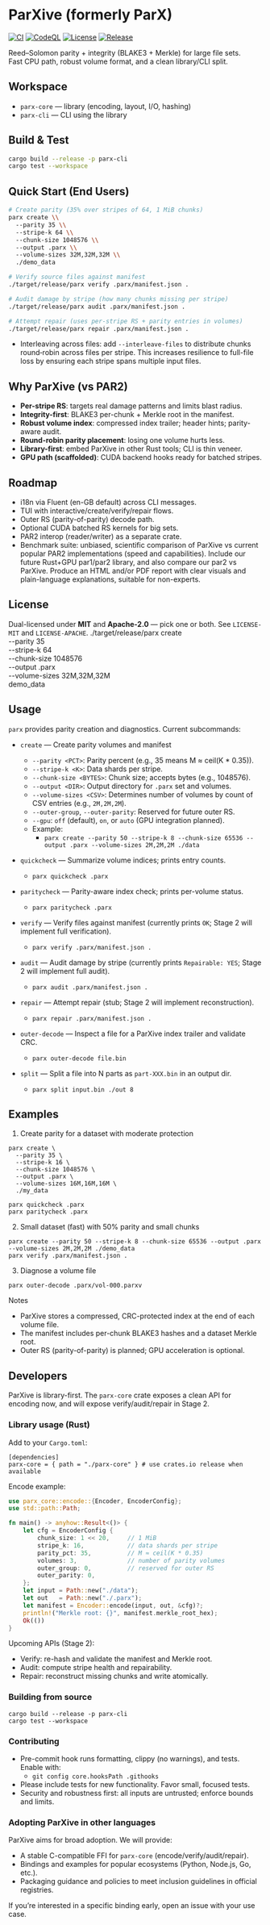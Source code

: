 # ParXive (formerly ParX)

[![CI](https://github.com/rTiGd2/ParXive/actions/workflows/ci.yml/badge.svg)](https://github.com/rTiGd2/ParXive/actions/workflows/ci.yml)
[![CodeQL](https://github.com/rTiGd2/ParXive/actions/workflows/codeql.yml/badge.svg)](https://github.com/rTiGd2/ParXive/actions/workflows/codeql.yml)
[![License](https://img.shields.io/github/license/rTiGd2/ParXive)](LICENSE-MIT)
[![Release](https://img.shields.io/github/v/release/rTiGd2/ParXive?include_prereleases&sort=semver)](https://github.com/rTiGd2/ParXive/releases)

Reed–Solomon parity + integrity (BLAKE3 + Merkle) for large file sets.  
Fast CPU path, robust volume format, and a clean library/CLI split.

## Workspace

- `parx-core` — library (encoding, layout, I/O, hashing)
- `parx-cli`  — CLI using the library

## Build & Test

```bash
cargo build --release -p parx-cli
cargo test --workspace
```

## Quick Start (End Users)

```bash
# Create parity (35% over stripes of 64, 1 MiB chunks)
parx create \\
  --parity 35 \\
  --stripe-k 64 \\
  --chunk-size 1048576 \\
  --output .parx \\
  --volume-sizes 32M,32M,32M \\
  ./demo_data

# Verify source files against manifest
./target/release/parx verify .parx/manifest.json .

# Audit damage by stripe (how many chunks missing per stripe)
./target/release/parx audit .parx/manifest.json .

# Attempt repair (uses per-stripe RS + parity entries in volumes)
./target/release/parx repair .parx/manifest.json .
```

- Interleaving across files: add `--interleave-files` to distribute chunks round‑robin across files per stripe. This increases resilience to full-file loss by ensuring each stripe spans multiple input files.

## Why ParXive (vs PAR2)

- **Per-stripe RS**: targets real damage patterns and limits blast radius.
- **Integrity-first**: BLAKE3 per-chunk + Merkle root in the manifest.
- **Robust volume index**: compressed index trailer; header hints; parity-aware audit.
- **Round-robin parity placement**: losing one volume hurts less.
- **Library-first**: embed ParXive in other Rust tools; CLI is thin veneer.
- **GPU path (scaffolded)**: CUDA backend hooks ready for batched stripes.

## Roadmap

- i18n via Fluent (en-GB default) across CLI messages.
- TUI with interactive/create/verify/repair flows.
- Outer RS (parity-of-parity) decode path.
- Optional CUDA batched RS kernels for big sets.
- PAR2 interop (reader/writer) as a separate crate.
- Benchmark suite: unbiased, scientific comparison of ParXive vs current popular PAR2 implementations (speed and capabilities). Include our future Rust+GPU par1/par2 library, and also compare our par2 vs ParXive. Produce an HTML and/or PDF report with clear visuals and plain-language explanations, suitable for non-experts.

## License

Dual-licensed under **MIT** and **Apache-2.0** — pick one or both. See `LICENSE-MIT` and `LICENSE-APACHE`.
./target/release/parx create \
  --parity 35 \
  --stripe-k 64 \
  --chunk-size 1048576 \
  --output .parx \
  --volume-sizes 32M,32M,32M \
  demo_data

## Usage

`parx` provides parity creation and diagnostics. Current subcommands:

- `create` — Create parity volumes and manifest
  - `--parity <PCT>`: Parity percent (e.g., 35 means M ≈ ceil(K * 0.35)).
  - `--stripe-k <K>`: Data shards per stripe.
  - `--chunk-size <BYTES>`: Chunk size; accepts bytes (e.g., 1048576).
  - `--output <DIR>`: Output directory for `.parx` set and volumes.
  - `--volume-sizes <CSV>`: Determines number of volumes by count of CSV entries (e.g., `2M,2M,2M`).
  - `--outer-group`, `--outer-parity`: Reserved for future outer RS.
  - `--gpu`: `off` (default), `on`, or `auto` (GPU integration planned).
  - Example:
    - `parx create --parity 50 --stripe-k 8 --chunk-size 65536 --output .parx --volume-sizes 2M,2M,2M ./data`

- `quickcheck` — Summarize volume indices; prints entry counts.
  - `parx quickcheck .parx`

- `paritycheck` — Parity-aware index check; prints per-volume status.
  - `parx paritycheck .parx`

- `verify` — Verify files against manifest (currently prints `OK`; Stage 2 will implement full verification).
  - `parx verify .parx/manifest.json .`

- `audit` — Audit damage by stripe (currently prints `Repairable: YES`; Stage 2 will implement full audit).
  - `parx audit .parx/manifest.json .`

- `repair` — Attempt repair (stub; Stage 2 will implement reconstruction).
  - `parx repair .parx/manifest.json .`

- `outer-decode` — Inspect a file for a ParXive index trailer and validate CRC.
  - `parx outer-decode file.bin`

- `split` — Split a file into N parts as `part-XXX.bin` in an output dir.
  - `parx split input.bin ./out 8`

## Examples

1) Create parity for a dataset with moderate protection

```
parx create \
  --parity 35 \
  --stripe-k 16 \
  --chunk-size 1048576 \
  --output .parx \
  --volume-sizes 16M,16M,16M \
  ./my_data

parx quickcheck .parx
parx paritycheck .parx
```

2) Small dataset (fast) with 50% parity and small chunks

```
parx create --parity 50 --stripe-k 8 --chunk-size 65536 --output .parx --volume-sizes 2M,2M,2M ./demo_data
parx verify .parx/manifest.json .
```

3) Diagnose a volume file

```
parx outer-decode .parx/vol-000.parxv
```

Notes
- ParXive stores a compressed, CRC-protected index at the end of each volume file.
- The manifest includes per-chunk BLAKE3 hashes and a dataset Merkle root.
- Outer RS (parity-of-parity) is planned; GPU acceleration is optional.

## Developers

ParXive is library-first. The `parx-core` crate exposes a clean API for encoding now, and will expose verify/audit/repair in Stage 2.

### Library usage (Rust)

Add to your `Cargo.toml`:

```
[dependencies]
parx-core = { path = "./parx-core" } # use crates.io release when available
```

Encode example:

```rust
use parx_core::encode::{Encoder, EncoderConfig};
use std::path::Path;

fn main() -> anyhow::Result<()> {
    let cfg = EncoderConfig {
        chunk_size: 1 << 20,     // 1 MiB
        stripe_k: 16,            // data shards per stripe
        parity_pct: 35,          // M ≈ ceil(K * 0.35)
        volumes: 3,              // number of parity volumes
        outer_group: 0,          // reserved for outer RS
        outer_parity: 0,
    };
    let input = Path::new("./data");
    let out   = Path::new("./.parx");
    let manifest = Encoder::encode(input, out, &cfg)?;
    println!("Merkle root: {}", manifest.merkle_root_hex);
    Ok(())
}
```

Upcoming APIs (Stage 2):
- Verify: re-hash and validate the manifest and Merkle root.
- Audit: compute stripe health and repairability.
- Repair: reconstruct missing chunks and write atomically.

### Building from source

```
cargo build --release -p parx-cli
cargo test --workspace
```

### Contributing

- Pre-commit hook runs formatting, clippy (no warnings), and tests. Enable with:
  - `git config core.hooksPath .githooks`
- Please include tests for new functionality. Favor small, focused tests.
- Security and robustness first: all inputs are untrusted; enforce bounds and limits.

### Adopting ParXive in other languages

ParXive aims for broad adoption. We will provide:
- A stable C-compatible FFI for `parx-core` (encode/verify/audit/repair).
- Bindings and examples for popular ecosystems (Python, Node.js, Go, etc.).
- Packaging guidance and policies to meet inclusion guidelines in official registries.

If you’re interested in a specific binding early, open an issue with your use case.
